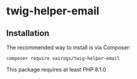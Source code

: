 # twig-helper-email

Installation
------------

The recommended way to install is via Composer:

```
composer require vairogs/twig-helper-email
```

This package requires at least PHP 8.1.0
